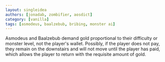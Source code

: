 ```yaml
---
layout: singleidea
authors: [jonadab, zombifier, aosdict]
category: [vanilla]
tags: [asmodeus, baalzebub, bribing, monster ai]
---
```

Asmodeus and Baalzebub demand gold proportional to their difficulty or monster level, not the player's wallet. Possibly, if the player does not pay, they remain on the downstairs and will not move until the player has paid, which allows the player to return with the requisite amount of gold.
